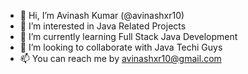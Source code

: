 - 👋 Hi, I’m Avinash Kumar (@avinashxr10)
- 👀 I’m interested in Java Related Projects
- 🌱 I’m currently learning Full Stack Java Development
- 💞️ I’m looking to collaborate with Java Techi Guys
- 📫 You can reach me by avinashxr10@gmail.com 

<!---
avinashxr10/avinashxr10 is a ✨ special ✨ repository because its `README.md` (this file) appears on your GitHub profile.
You can click the Preview link to take a look at your changes.
--->
